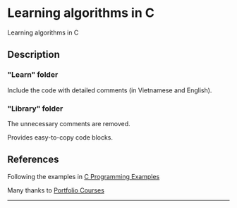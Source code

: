 # Learning algorithms in C
Learning algorithms in C

## Description

### "Learn" folder

Include the code with detailed comments (in Vietnamese and English).

### "Library" folder

The unnecessary comments are removed.

Provides easy-to-copy code blocks.

## References

Following the examples in [C Programming Examples](https://www.youtube.com/playlist?list=PLA1FTfKBAEX6dPcQitk_7uL3OwDdjMn90)

Many thanks to [Portfolio Courses](https://www.youtube.com/@PortfolioCourses)

---
